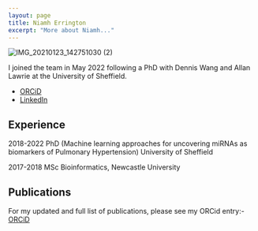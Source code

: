 ```yaml
---
layout: page
title: Niamh Errington
excerpt: "More about Niamh..."
---
```



![IMG_20210123_142751030 (2)](https://user-images.githubusercontent.com/44575854/199239235-4ad156fa-e88f-4f4d-b064-0ad0b66be380.jpeg)


I joined the team in May 2022 following a PhD with Dennis Wang and Allan Lawrie at the University of Sheffield. 

- [ORCiD](https://orcid.org/0000-0001-6768-7394)
- [LinkedIn](https://www.linkedin.com/in/niamh-errington/)

## Experience

2018-2022 PhD (Machine learning approaches for uncovering miRNAs as biomarkers of Pulmonary Hypertension) University of Sheffield

2017-2018 MSc Bioinformatics, Newcastle University


## Publications

For my updated and full list of publications, please see my ORCid entry:-
[ORCiD](https://orcid.org/0000-0001-6768-7394)



